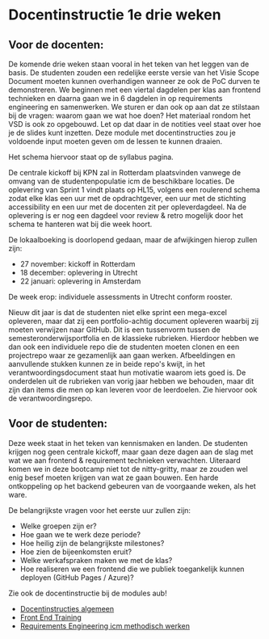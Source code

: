 # Docentinstructie 1e drie weken

## Voor de docenten:

De komende drie weken staan vooral in het teken van het leggen van de basis. De studenten zouden een redelijke eerste versie van het Visie Scope Document moeten kunnen overhandigen wanneer ze ook de PoC durven te demonstreren. We beginnen met een viertal dagdelen per klas aan frontend technieken en daarna gaan we in 6 dagdelen in op requirements engineering en samenwerken. We sturen er dan ook op aan dat ze stilstaan bij de vragen: waarom gaan we wat hoe doen? Het materiaal rondom het VSD is ook zo opgebouwd. Let op dat daar in de notities veel staat over hoe je de slides kunt inzetten. Deze module met docentinstructies zou je voldoende input moeten geven om de lessen te kunnen draaien.

Het schema hiervoor staat op de syllabus pagina.

De centrale kickoff bij KPN zal in Rotterdam plaatsvinden vanwege de omvang van de studentenpopulatie icm de beschikbare locaties. De oplevering van Sprint 1 vindt plaats op HL15, volgens een roulerend schema zodat elke klas een uur met de opdrachtgever, een uur met de stichting accessibility en een uur met de docenten zit per opleverdagdeel. Na de oplevering is er nog een dagdeel voor review & retro mogelijk door het schema te hanteren wat bij die week hoort.

De lokaalboeking is doorlopend gedaan, maar de afwijkingen hierop zullen zijn:
- 27 november: kickoff in Rotterdam
- 18 december: oplevering in Utrecht
- 22 januari: oplevering in Amsterdam

De week erop: individuele assessments in Utrecht conform rooster.

Nieuw dit jaar is dat de studenten niet elke sprint een mega-excel opleveren, maar dat zij een portfolio-achtig document opleveren waarbij zij moeten verwijzen naar GitHub. Dit is een tussenvorm tussen de semesteronderwijsportfolia en de klassieke rubrieken. Hierdoor hebben we dan ook een individuele repo die de studenten moeten clonen en een projectrepo waar ze gezamenlijk aan gaan werken. Afbeeldingen en aanvullende stukken kunnen ze in beide repo's kwijt, in het verantwoordingsdocument staat hun motivatie waarom iets goed is. De onderdelen uit de rubrieken van vorig jaar hebben we behouden, maar dit zijn dan items die men op kan leveren voor de leerdoelen. Zie hiervoor ook de verantwoordingsrepo.

## Voor de studenten:

Deze week staat in het teken van kennismaken en landen. De studenten krijgen nog geen centrale kickoff, maar gaan deze dagen aan de slag met wat we aan frontend & requirement technieken verwachten. Uiteraard komen we in deze bootcamp niet tot de nitty-gritty, maar ze zouden wel enig besef moeten krijgen van wat ze gaan bouwen. Een harde ontkoppeling op het backend gebeuren van de voorgaande weken, als het ware.

De belangrijkste vragen voor het eerste uur zullen zijn:
- Welke groepen zijn er?
- Hoe gaan we te werk deze periode?
- Hoe heilig zijn de belangrijkste milestones?
- Hoe zien de bijeenkomsten eruit?
- Welke werkafspraken maken we met de klas?
- Hoe realiseren we een frontend die we publiek toegankelijk kunnen deployen (GitHub Pages / Azure)?

Zie ook de docentinstructie bij de modules aub!

- [Docentinstructies algemeen](/docentinstructies.md)
- [Front End Training](/front%20end%20training.md)
- [Requirements Engineering icm methodisch werken](/requirements%20engineering%20training.md)